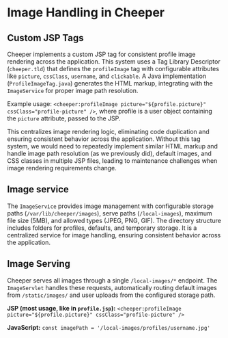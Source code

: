 # Image Handling in Cheeper

## Custom JSP Tags

Cheeper implements a custom JSP tag for consistent profile image rendering across the application. This system uses a Tag Library Descriptor (`cheeper.tld`) that defines the `profileImage` tag with configurable attributes like `picture`, `cssClass`, `username`, and `clickable`. A Java implementation (`ProfileImageTag.java`) generates the HTML markup, integrating with the `ImageService` for proper image path resolution. 

Example usage: `<cheeper:profileImage picture="${profile.picture}" cssClass="profile-picture" />`, where profile is a user object containing the `picture` attribute, passed to the JSP.

This centralizes image rendering logic, eliminating code duplication and ensuring consistent behavior across the application. Without this tag system, we would need to repeatedly implement similar HTML markup and handle image path resolution (as we previously did), default images, and CSS classes in multiple JSP files, leading to maintenance challenges when image rendering requirements change.

## Image service

The `ImageService` provides image management with configurable storage paths (`/var/lib/cheeper/images`), serve paths (`/local-images`), maximum file size (5MB), and allowed types (JPEG, PNG, GIF). The directory structure includes folders for profiles, defaults, and temporary storage. It is a centralized service for image handling, ensuring consistent behavior across the application.

## Image Serving

Cheeper serves all images through a single `/local-images/*` endpoint. The `ImageServlet` handles these requests, automatically routing default images from `/static/images/` and user uploads from the configured storage path.

**JSP (most usage, like in `profile.jsp`):** `<cheeper:profileImage picture="${profile.picture}" cssClass="profile-picture" />`

**JavaScript:** `const imagePath = '/local-images/profiles/username.jpg'`
